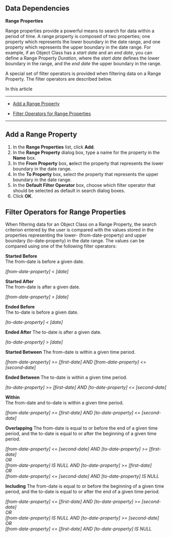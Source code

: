## Data Dependencies

**Range Properties**

Range properties provide a powerful means to search for data within a period of time. A range property is composed of two properties; one property which represents the lower boundary in the date range, and one property which represents the upper boundary in the date range. For example, if an Object Class has a _start date_ and an _end date_, you can define a Range Property _Duration_, where the _start date_ defines the lower boundary in the range, and the _end date_ the upper boundary in the range.

A special set of filter operators is provided when filtering data on a Range Property. The filter operators are described below.

In this article

* * *

*   [Add a Range Property](#add-a-range-property)

*   [Filter Operators for Range Properties](#filter-operators-for-range-properties)

* * *

## Add a Range Property

1.  In the **Range Properties** list, click **Add**.
2.  In the **Range Property** dialog box, type a name for the property in the **Name** box.
3.  In the **From Property** box, **s**elect the property that represents the lower boundary in the date range.
4.  In the **To Property** box, select the property that represents the upper boundary in the date range.
5.  In the **Default Filter Operator** box, choose which filter operator that should be selected as default in search dialog boxes.
6.  Click **OK**.



## Filter Operators for Range Properties

When filtering data for an Object Class on a Range Property, the search criterion entered by the user is compared with the values stored in the properties representing the lower- (from-date-property) and upper boundary (to-date-property) in the date range. The values can be compared using one of the following filter operators:

**Started Before**  
The from-date is before a given date.

_[from-date-property] < [date]_

**Started After**  
The from-date is after a given date.

_[from-date-property] > [date]_

**Ended Before**  
The to-date is before a given date.

_[to-date-property] < [date]_

**Ended After** The to-date is after a given date.

_[to-date-property] > [date]_

**Started Between** The from-date is within a given time period.

_[from-date-property] >= [first-date] AND [from-date-property] <= [second-date]_

**Ended Between** The to-date is within a given time period.

_[to-date-property] >= [first-date] AND [to-date-property] <= [second-date]_   

**Within**  
The from-date and to-date is within a given time period.

_[from-date-property] >= [first-date] AND [to-date-property] <= [second-date]_

**Overlapping** The from-date is equal to or before the end of a given time period, and the to-date is equal to or after the beginning of a given time period.

_[from-date-property] <= [second-date] AND [to-date-property] >= [first-date]  
OR  
[from-date-property] IS NULL AND [to-date-property] >= [first-date]  
OR  
[from-date-property] <= [second-date] AND [to-date-property] IS NULL_   

**Including** The from-date is equal to or before the beginning of a given time period, and the to-date is equal to or after the end of a given time period.  

_[from-date-property] <= [first-date] AND [to-date-property] >= [second-date]  
OR  
[from-date-property] IS NULL AND [to-date-property] >= [second-date]  
OR  
[from-date-property] <= [first-date] AND [to-date-property] IS NULL_


